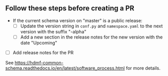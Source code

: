 ## Follow these steps before creating a PR

- If the current schema version on "master" is a public release:
  - [ ] Update the version string in `conf.py` and `namespace.yaml` to the next version with the suffix "-alpha"
  - [ ] Add a new section in the release notes for the new version with the date "Upcoming"

- [ ] Add release notes for the PR

See https://hdmf-common-schema.readthedocs.io/en/latest/software_process.html for more details.
